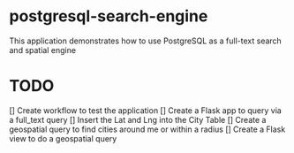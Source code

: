 # postgresql-search-engine
This application demonstrates how to use PostgreSQL as a full-text search and spatial engine

# TODO

[] Create workflow to test the application
[] Create a Flask app to query via a full_text query
[] Insert the Lat and Lng into the City Table 
[] Create a geospatial query to find cities around me or within a radius
[] Create a Flask view to do a geospatial query
